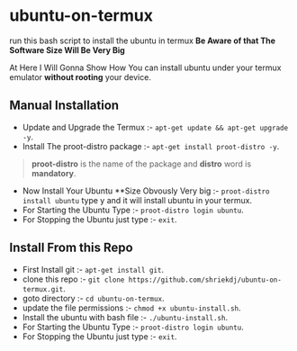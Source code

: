 # ubuntu-on-termux
run this bash script to install the ubuntu in termux **Be Aware of that The Software Size Will Be Very Big**

At Here I Will Gonna Show How You can install ubuntu under your termux emulator **without rooting** your device.


## Manual Installation
- Update and Upgrade the Termux :- ```apt-get update && apt-get upgrade -y```.
- Install The proot-distro package :- ```apt-get install proot-distro -y```.
> **proot-distro** is the name of the package and **distro** word is **mandatory**.
- Now Install Your Ubuntu **Size Obvously Very big :- ```proot-distro install ubuntu``` type y and it will install ubuntu in your termux.
- For Starting the Ubuntu Type :- ```proot-distro login ubuntu```.
- For Stopping the Ubuntu just type :- ```exit```.

## Install From this Repo
- First Install git :- ```apt-get install git```.
- clone this repo :- ```git clone https://github.com/shriekdj/ubuntu-on-termux.git```.
- goto directory :- ```cd ubuntu-on-termux```.
- update the file permissions :- ```chmod +x ubuntu-install.sh```.
- Install the ubuntu with bash file :- ```./ubuntu-install.sh```.
- For Starting the Ubuntu Type :- ```proot-distro login ubuntu```.
- For Stopping the Ubuntu just type :- ```exit```.


